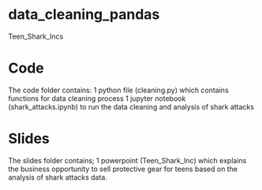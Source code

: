# data_cleaning_pandas
Teen_Shark_Incs

# Code
The code folder contains:
1 python file (cleaning.py) which contains functions for data cleaning process
1 jupyter notebook (shark_attacks.ipynb) to run the data cleaning and analysis of shark attacks

# Slides
The slides folder contains;
1 powerpoint (Teen_Shark_Inc) which explains the business opportunity to sell protective gear for teens based on the analysis of shark attacks data.